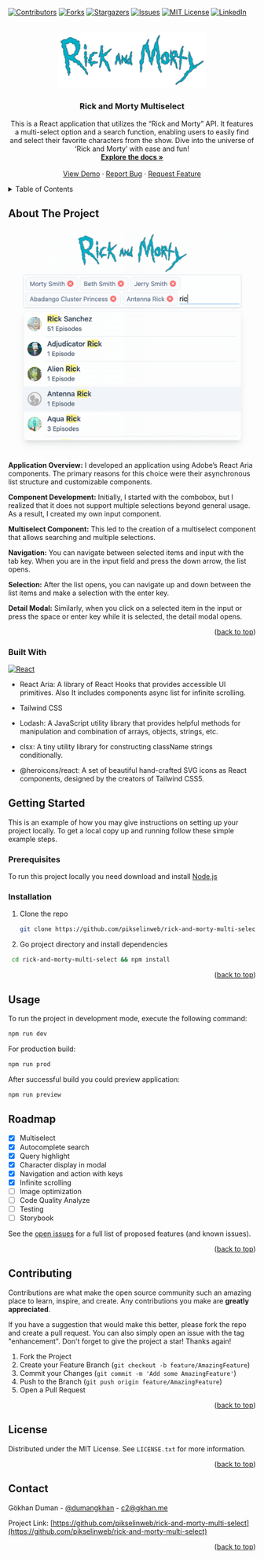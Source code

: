 <a name="readme-top"></a>

[![Contributors][contributors-shield]][contributors-url]
[![Forks][forks-shield]][forks-url]
[![Stargazers][stars-shield]][stars-url]
[![Issues][issues-shield]][issues-url]
[![MIT License][license-shield]][license-url]
[![LinkedIn][linkedin-shield]][linkedin-url]

<!-- PROJECT LOGO -->
<br />
<div align="center">
  <a href="https://github.com/pikselinweb/rick-and-morty-multi-select">
    <img src="public/rickandmorty.png" alt="Logo" width="300" height="auto">
  </a>

<h3 align="center">Rick and Morty Multiselect</h3>

  <p align="center">
   This is a React application that utilizes the “Rick and Morty” API. It features a multi-select option and a search function, enabling users to easily find and select their favorite characters from the show. Dive into the universe of ‘Rick and Morty’ with ease and fun!
    <br />
    <a href="https://github.com/pikselinweb/rick-and-morty-multi-select"><strong>Explore the docs »</strong></a>
    <br />
    <br />
    <a href="https://rick-and-morty-multi-select-nine.vercel.app/">View Demo</a>
    ·
    <a href="https://github.com/pikselinweb/rick-and-morty-multi-select/issues">Report Bug</a>
    ·
    <a href="https://github.com/pikselinweb/rick-and-morty-multi-select/issues">Request Feature</a>
  </p>
</div>

<!-- TABLE OF CONTENTS -->
<details>
  <summary>Table of Contents</summary>
  <ol>
    <li>
      <a href="#about-the-project">About The Project</a>
      <ul>
        <li><a href="#built-with">Built With</a></li>
      </ul>
    </li>
    <li>
      <a href="#getting-started">Getting Started</a>
      <ul>
        <li><a href="#prerequisites">Prerequisites</a></li>
        <li><a href="#installation">Installation</a></li>
      </ul>
    </li>
    <li><a href="#usage">Usage</a></li>
    <li><a href="#roadmap">Roadmap</a></li>
    <li><a href="#contributing">Contributing</a></li>
    <li><a href="#license">License</a></li>
    <li><a href="#contact">Contact</a></li>
  </ol>
</details>

<!-- ABOUT THE PROJECT -->

## About The Project

[![Rick and Morty Multiselect][product-screenshot]](https://rick-and-morty-multi-select-nine.vercel.app/)

**Application Overview:** I developed an application using Adobe’s React Aria components. The primary reasons for this choice were their asynchronous list structure and customizable components.

**Component Development:** Initially, I started with the combobox, but I realized that it does not support multiple selections beyond general usage. As a result, I created my own input component.

**Multiselect Component:** This led to the creation of a multiselect component that allows searching and multiple selections.

**Navigation:** You can navigate between selected items and input with the tab key. When you are in the input field and press the down arrow, the list opens.

**Selection:** After the list opens, you can navigate up and down between the list items and make a selection with the enter key.

**Detail Modal:** Similarly, when you click on a selected item in the input or press the space or enter key while it is selected, the detail modal opens.

<p align="right">(<a href="#readme-top">back to top</a>)</p>

### Built With

[![React][React.js]][React-url]

-   React Aria: A library of React Hooks that provides accessible UI primitives. Also It includes components async list for infinite scrolling.

-   Tailwind CSS

-   Lodash: A JavaScript utility library that provides helpful methods for manipulation and combination of arrays, objects, strings, etc.

-   clsx: A tiny utility library for constructing className strings conditionally.
-   @heroicons/react: A set of beautiful hand-crafted SVG icons as React components, designed by the creators of Tailwind CSS5.

<!-- GETTING STARTED -->

## Getting Started

This is an example of how you may give instructions on setting up your project locally.
To get a local copy up and running follow these simple example steps.

### Prerequisites

To run this project locally you need download and install <a href="https://nodejs.org/en/download">Node.js</a>

### Installation

1. Clone the repo
    ```sh
    git clone https://github.com/pikselinweb/rick-and-morty-multi-select.git
    ```
2. Go project directory and install dependencies

```sh
 cd rick-and-morty-multi-select && npm install
```

<p align="right">(<a href="#readme-top">back to top</a>)</p>

<!-- USAGE EXAMPLES -->

## Usage

To run the project in development mode, execute the following command:

```sh
npm run dev
```

For production build:

```sh
npm run prod
```

After successful build you could preview application:

```sh
npm run preview
```

 <!-- ROADMAP -->

## Roadmap

-   [x] Multiselect
-   [x] Autocomplete search
-   [x] Query highlight
-   [x] Character display in modal
-   [x] Navigation and action with keys
-   [x] Infinite scrolling
-   [ ] Image optimization
-   [ ] Code Quality Analyze
-   [ ] Testing
-   [ ] Storybook

See the [open issues](https://github.com/pikselinweb/rick-and-morty-multi-select/issues) for a full list of proposed features (and known issues).

<p align="right">(<a href="#readme-top">back to top</a>)</p>

<!-- CONTRIBUTING -->

## Contributing

Contributions are what make the open source community such an amazing place to learn, inspire, and create. Any contributions you make are **greatly appreciated**.

If you have a suggestion that would make this better, please fork the repo and create a pull request. You can also simply open an issue with the tag "enhancement".
Don't forget to give the project a star! Thanks again!

1. Fork the Project
2. Create your Feature Branch (`git checkout -b feature/AmazingFeature`)
3. Commit your Changes (`git commit -m 'Add some AmazingFeature'`)
4. Push to the Branch (`git push origin feature/AmazingFeature`)
5. Open a Pull Request

<p align="right">(<a href="#readme-top">back to top</a>)</p>

<!-- LICENSE -->

## License

Distributed under the MIT License. See `LICENSE.txt` for more information.

<p align="right">(<a href="#readme-top">back to top</a>)</p>

<!-- CONTACT -->

## Contact

Gökhan Duman - [@dumangkhan](https://twitter.com/dumangkhan) - c2@gkhan.me

Project Link: [https://github.com/pikselinweb/rick-and-morty-multi-select](https://github.com/pikselinweb/rick-and-morty-multi-select)

<p align="right">(<a href="#readme-top">back to top</a>)</p>

[contributors-shield]: https://img.shields.io/github/contributors/pikselinweb/rick-and-morty-multi-select.svg?style=for-the-badge
[contributors-url]: https://github.com/pikselinweb/rick-and-morty-multi-select/graphs/contributors
[forks-shield]: https://img.shields.io/github/forks/pikselinweb/rick-and-morty-multi-select.svg?style=for-the-badge
[forks-url]: https://github.com/pikselinweb/rick-and-morty-multi-select/network/members
[stars-shield]: https://img.shields.io/github/stars/pikselinweb/rick-and-morty-multi-select.svg?style=for-the-badge
[stars-url]: https://github.com/pikselinweb/rick-and-morty-multi-select/stargazers
[issues-shield]: https://img.shields.io/github/issues/pikselinweb/rick-and-morty-multi-select.svg?style=for-the-badge
[issues-url]: https://github.com/pikselinweb/rick-and-morty-multi-select/issues
[license-shield]: https://img.shields.io/github/license/pikselinweb/rick-and-morty-multi-select.svg?style=for-the-badge
[license-url]: https://github.com/pikselinweb/rick-and-morty-multi-select/blob/main/LICENSE.txt
[linkedin-shield]: https://img.shields.io/badge/-LinkedIn-black.svg?style=for-the-badge&logo=linkedin&colorB=555
[linkedin-url]: https://www.linkedin.com/in/gkhanduman/
[React.js]: https://img.shields.io/badge/React-20232A?style=for-the-badge&logo=react&logoColor=61DAFB
[React-url]: https://reactjs.org/
[product-screenshot]: public/rick-and-morty-ss.png